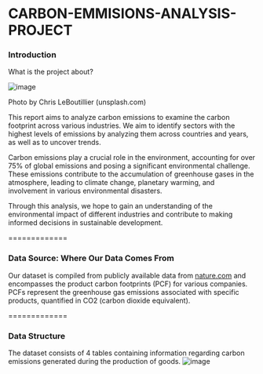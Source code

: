 # CARBON-EMMISIONS-ANALYSIS-PROJECT
### Introduction
What is the project about?

![image](https://github.com/user-attachments/assets/af0dd456-3c1f-440b-a7ca-7e8ae1ffab84)

Photo by Chris LeBoutillier (unsplash.com)

This report aims to analyze carbon emissions to examine the carbon footprint across various industries. We aim to identify sectors with the highest levels of emissions by analyzing them across countries and years, as well as to uncover trends.

Carbon emissions play a crucial role in the environment, accounting for over 75% of global emissions and posing a significant environmental challenge. These emissions contribute to the accumulation of greenhouse gases in the atmosphere, leading to climate change, planetary warming, and involvement in various environmental disasters.

Through this analysis, we hope to gain an understanding of the environmental impact of different industries and contribute to making informed decisions in sustainable development.

=============
### Data Source: Where Our Data Comes From
Our dataset is compiled from publicly available data from [nature.com](https://nature.com/) and encompasses the product carbon footprints (PCF) for various companies. PCFs represent the greenhouse gas emissions associated with specific products, quantified in CO2 (carbon dioxide equivalent).

=============
### Data Structure
The dataset consists of 4 tables containing information regarding carbon emissions generated during the production of goods.
![image](https://github.com/user-attachments/assets/7b3f9db8-cd16-4238-a7fc-adc2a0c8f2a4)


